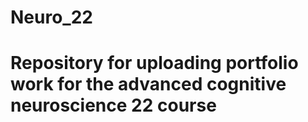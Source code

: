 # Neuro_22
# Repository for uploading portfolio work for the advanced cognitive neuroscience 22 course